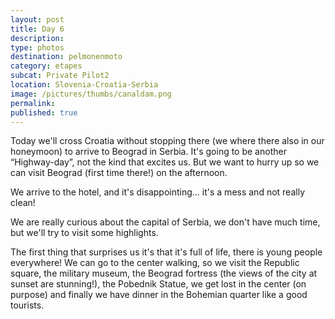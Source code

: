 ```yaml
---
layout: post
title: Day 6
description: 
type: photos
destination: pelmonenmoto
category: etapes
subcat: Private Pilot2
location: Slovenia-Croatia-Serbia
image: /pictures/thumbs/canaldam.png
permalink: 
published: true
---
```


Today we'll cross Croatia without stopping there (we where there also in our honeymoon) to arrive to Beograd in Serbia. It's going to be another “Highway-day”, not the kind that excites us. But we want to hurry up so we can visit Beograd (first time there!) on the afternoon. 

We arrive to the hotel, and it's disappointing... it's a mess and not really clean!

We are really curious about the capital of Serbia, we don't have much time, but we'll try to visit some highlights. 

The first thing that surprises us it's that it's full of life, there is young people everywhere! We can go to the center walking, so we visit the Republic square, the military museum, the Beograd fortress (the views of the city at sunset are stunning!), the Pobednik Statue, we get lost in the center (on purpose) and finally we have dinner in the Bohemian quarter like a good tourists.

<p><a
href="https://lh3.googleusercontent.com/S57A6mDRcI2Y89U-h77bqm4L7FtP252LSRMM8YoPfirjHvm3RIRAu_6iIGNaIuEaOl-6IBKz0sNRDB5pfyKOxdnkwzhT5a8KwT1iU5okB9OmzmFekXDO908Z3jgAAOThpdlOvdKsS5Amf5n08oCDt6YznGzet05A1ZfX6KTkFqfS5nepUbFfdPVfLg3Qo_mfv2n8xsKDM1WLF3jchiNgcyFX0ie2FHuEUuJ-AYmFR2_HvAX6FzF0lTUZcSiU7_1OCW7K6nF6yggYfDBnCDR0QkHQifOhYGfoDjP7Yq1IgxtMK_WUYoSy97vcOqfkyMhqxqMNZvwbALHEaVjq22LEijYnRQR-5X2z_61WiDGbQjnkE0b_GOl_ZjZWw_njjX5eyrhDAT5ky7xefuVBRGQJqPIA01ANdaJx_xcaxEENdcPdqP9lHtuqaMO8HWXzNZCLYOgIqKO3nGghrPU3oF_PXlnY2BOBSqaxW_yZe5-Sg7cykyyRGlKqNO7YPGkZrhZgVHlzF7GJMq0SaDeH5R2_WnJm0a7NTPI07q3-X469fPTTZ-jOD4DtjpeDISlITMp3DGRd9hTr94K3DLk0Bbd2zDT2wPpy0hsUTtcnXcS6=w436-h328-no"> 
<img src="https://lh3.googleusercontent.com/S57A6mDRcI2Y89U-h77bqm4L7FtP252LSRMM8YoPfirjHvm3RIRAu_6iIGNaIuEaOl-6IBKz0sNRDB5pfyKOxdnkwzhT5a8KwT1iU5okB9OmzmFekXDO908Z3jgAAOThpdlOvdKsS5Amf5n08oCDt6YznGzet05A1ZfX6KTkFqfS5nepUbFfdPVfLg3Qo_mfv2n8xsKDM1WLF3jchiNgcyFX0ie2FHuEUuJ-AYmFR2_HvAX6FzF0lTUZcSiU7_1OCW7K6nF6yggYfDBnCDR0QkHQifOhYGfoDjP7Yq1IgxtMK_WUYoSy97vcOqfkyMhqxqMNZvwbALHEaVjq22LEijYnRQR-5X2z_61WiDGbQjnkE0b_GOl_ZjZWw_njjX5eyrhDAT5ky7xefuVBRGQJqPIA01ANdaJx_xcaxEENdcPdqP9lHtuqaMO8HWXzNZCLYOgIqKO3nGghrPU3oF_PXlnY2BOBSqaxW_yZe5-Sg7cykyyRGlKqNO7YPGkZrhZgVHlzF7GJMq0SaDeH5R2_WnJm0a7NTPI07q3-X469fPTTZ-jOD4DtjpeDISlITMp3DGRd9hTr94K3DLk0Bbd2zDT2wPpy0hsUTtcnXcS6=w436-h328-no" alt=""></a></p>

<p><a
href="https://lh3.googleusercontent.com/Q4eDoWVx3AO78ojr5niXGhkOTHXKADi0Pf02A3ZXT50UoO-b1NcruYvJ695RUspV4fcV7fgCbwN5cRtXkNLVA4qmnxy9D851J-3sW8OEsqVpNK52PVututlrTHcUoY9igJBetIf-GyO77Smqed35FVWlhb_kgvHA4WnziObV0cFhxUhvxh5PMnPWljEqE8MK4KBDvK7W48i6Ku6LzzPAqBxXZnUYuWlzpmyxUjOswnxhUigNhQpD4geAwOHcdUWQTU_VDXAzAxQwh0sa36CrFRE8o_YAnuwDVZ59NrikVF6wURfNHYMogRjbxzIneKmFPqRkPQG3vjQcnDX9Kkw1WsCrIF6VleiUs0VMTiExa4ky6P7tCbpyKFx0nxseqNnGbVidDlmVrh0uKLrIWXlqijVRiqwZm86qMxU9212ujFU9YvhebMXZ_uB8PNJIw2t-OEbB3W6WMcD_q01OA0qEI5xvTQKnSGDn0Fh8s6R-1Fy-HhglVvgzegJYJjmtZs6TwGfIP0yPY3VCHfC1QjyLak76D_affDuTtFGULSGRaOP69wZPvEgjPZF1o8QPuMQ8zcuG0z6CoUg2zJXr2z3kjQ9WJlRT_TER5IZ-KOZ6=w883-h662-no"> 
<img src="https://lh3.googleusercontent.com/Q4eDoWVx3AO78ojr5niXGhkOTHXKADi0Pf02A3ZXT50UoO-b1NcruYvJ695RUspV4fcV7fgCbwN5cRtXkNLVA4qmnxy9D851J-3sW8OEsqVpNK52PVututlrTHcUoY9igJBetIf-GyO77Smqed35FVWlhb_kgvHA4WnziObV0cFhxUhvxh5PMnPWljEqE8MK4KBDvK7W48i6Ku6LzzPAqBxXZnUYuWlzpmyxUjOswnxhUigNhQpD4geAwOHcdUWQTU_VDXAzAxQwh0sa36CrFRE8o_YAnuwDVZ59NrikVF6wURfNHYMogRjbxzIneKmFPqRkPQG3vjQcnDX9Kkw1WsCrIF6VleiUs0VMTiExa4ky6P7tCbpyKFx0nxseqNnGbVidDlmVrh0uKLrIWXlqijVRiqwZm86qMxU9212ujFU9YvhebMXZ_uB8PNJIw2t-OEbB3W6WMcD_q01OA0qEI5xvTQKnSGDn0Fh8s6R-1Fy-HhglVvgzegJYJjmtZs6TwGfIP0yPY3VCHfC1QjyLak76D_affDuTtFGULSGRaOP69wZPvEgjPZF1o8QPuMQ8zcuG0z6CoUg2zJXr2z3kjQ9WJlRT_TER5IZ-KOZ6=w883-h662-no" alt=""></a></p>

<p><a
href="https://lh3.googleusercontent.com/2KNBnBLDbtsYdCQ4Xe02dgorr8Fljix_Ot8wyqTrQ-OxkkseF2LDD-tg52hEINrVPS5-Uo2Lgm2MIu78MtPuoUROnYqWZeOY0Dho_0vr4xugn3qah9bqgfRH-PDqPdZ_xt3DxdN1QOSKPv5I8af9S1D-NM8D1umuiR4ZQn1UjabcMiaq8WJdzEJqaKK2GeCPeE3tGsjImMFMo4xQYd4wg0huACF086gzzM3r7YlgUYGWby-QRsL_K6ud8gcBzbt3vUbC9pMZ4KbPsw8-OkROENlPlGcUNNmhKZMWgcHHUIsDdrJJEC0FcjItrMCTpQNIq90xcmhGUnbYXzOe1Ev20oGd3zyW94XRq7idcERGRwxZz98MxvA2yd-1QElxw2Tcb501XhknfQgwdlCU_zzoa5EILSa8iZlSyxm06jGL7l0IvJk4b0CLEpoe_XNLtq7wZcAg8RDYqYPdhpNOj4sjz2TS-CN-TZgs0Pj6BbLuVlJmP1ncgKE9b-EtQQEesXzuVvEf2Y3nu76C0Cg3qbbh1l3sKu-oEkTaHy9ZK-9MKiMy5j9dATtwhnPhbOYZnnrqUzluJY60SxjD6ehJMZ-5nc2V8JuWSoq-KLNrzMjZ=w883-h662-no"> 
<img src="https://lh3.googleusercontent.com/2KNBnBLDbtsYdCQ4Xe02dgorr8Fljix_Ot8wyqTrQ-OxkkseF2LDD-tg52hEINrVPS5-Uo2Lgm2MIu78MtPuoUROnYqWZeOY0Dho_0vr4xugn3qah9bqgfRH-PDqPdZ_xt3DxdN1QOSKPv5I8af9S1D-NM8D1umuiR4ZQn1UjabcMiaq8WJdzEJqaKK2GeCPeE3tGsjImMFMo4xQYd4wg0huACF086gzzM3r7YlgUYGWby-QRsL_K6ud8gcBzbt3vUbC9pMZ4KbPsw8-OkROENlPlGcUNNmhKZMWgcHHUIsDdrJJEC0FcjItrMCTpQNIq90xcmhGUnbYXzOe1Ev20oGd3zyW94XRq7idcERGRwxZz98MxvA2yd-1QElxw2Tcb501XhknfQgwdlCU_zzoa5EILSa8iZlSyxm06jGL7l0IvJk4b0CLEpoe_XNLtq7wZcAg8RDYqYPdhpNOj4sjz2TS-CN-TZgs0Pj6BbLuVlJmP1ncgKE9b-EtQQEesXzuVvEf2Y3nu76C0Cg3qbbh1l3sKu-oEkTaHy9ZK-9MKiMy5j9dATtwhnPhbOYZnnrqUzluJY60SxjD6ehJMZ-5nc2V8JuWSoq-KLNrzMjZ=w883-h662-no" alt=""></a></p>

<p><a
href="https://lh3.googleusercontent.com/PUixxY1M1RYcRFsrPOEQeUGXYxw9BsGnJEPcPpH-9IB57uVcS8c9VoGkfPkLsnEuzySoPJ9i3o5o1jaDINzQxH7LyHecAis35e_4sZBwgxhVPJV-mHduzvHLmwXqVlOhg5iTF92QYiLuyNczBtRKo1vlwcsAERxgc8jM2okv8xni-9t1_SqvMoNthH67aMPFAAZdsqTnr24MMw3bKEnrTU4-Zzc1SC0Of1QJhbxr2wWZLY1s_1o-DV2C-CRTxUT5c_ujyIuFrsPwAAPBKnmK8T29lcDXtmcIJAV-rxVdvB3RHOhNQ4K-slDncbq_RJc_m5LtIcMYn3wXNCPg5TJ_FaE4k_GSl3p8BlyhAHZfkaGbdEcXJP0dDOydoqZH3jJ_uXRtMKsZr-BMnGXjF0BcG5y6C0i5dWKhaebkktiirJXKQ6TXTbQIxVc-w1Vz1-3vBs9axZm6nwNmdv2_Zt5GF81RTQlgxnuyc4K6TDhhl1pbWCyoEjWnW32h-8SOEuUvV5fhz_dU1QWJmEH9xWTV5j2zdU9X8MPN3ucQDjGO8LtIqDye7flRmpSxoI8ut--mwEGld0R4iQWFrFgV-jbhdsHu2fqFRfXIB2Sp9ij2=w883-h662-no"> 
<img src="https://lh3.googleusercontent.com/PUixxY1M1RYcRFsrPOEQeUGXYxw9BsGnJEPcPpH-9IB57uVcS8c9VoGkfPkLsnEuzySoPJ9i3o5o1jaDINzQxH7LyHecAis35e_4sZBwgxhVPJV-mHduzvHLmwXqVlOhg5iTF92QYiLuyNczBtRKo1vlwcsAERxgc8jM2okv8xni-9t1_SqvMoNthH67aMPFAAZdsqTnr24MMw3bKEnrTU4-Zzc1SC0Of1QJhbxr2wWZLY1s_1o-DV2C-CRTxUT5c_ujyIuFrsPwAAPBKnmK8T29lcDXtmcIJAV-rxVdvB3RHOhNQ4K-slDncbq_RJc_m5LtIcMYn3wXNCPg5TJ_FaE4k_GSl3p8BlyhAHZfkaGbdEcXJP0dDOydoqZH3jJ_uXRtMKsZr-BMnGXjF0BcG5y6C0i5dWKhaebkktiirJXKQ6TXTbQIxVc-w1Vz1-3vBs9axZm6nwNmdv2_Zt5GF81RTQlgxnuyc4K6TDhhl1pbWCyoEjWnW32h-8SOEuUvV5fhz_dU1QWJmEH9xWTV5j2zdU9X8MPN3ucQDjGO8LtIqDye7flRmpSxoI8ut--mwEGld0R4iQWFrFgV-jbhdsHu2fqFRfXIB2Sp9ij2=w883-h662-no" alt=""></a></p>

<p><a
href="https://lh3.googleusercontent.com/kYcKAwxGRy3WzOL7v01JxstYrSerM2-QwBnRckJ8fI8pujRuX4UyS3_8R_MnkB9KtmKR4I8O5jsOwi7PyBUhJcjfs1LdATllQL1VdA6NUpS8m6mKdgI1thalKQa1AJPQwNdm1H9-URXqry1G5R5S3OYOSM6CtEZfYRvtFNjQc434qjBLpIFtkNkLZ4_3_Plxs5WAJk1Lv7efUjuDKmO8nc404-xR-AINXx-hA9dvvdli1NrKQP1r7hRt3WWe5bc984sU_TMbqPBW1ZtogXZLRBwaUVdluAW3AGgVFwNH4UkiZDpVE2VX7tI13tTNaz_QKjLoIz9KdNz7ebeTxrPIvqBRnG56DHu0AeqPgwlqdO8zspXPC1yj14vzUlJVdMuBi2izjMYmZQP-AMbcUurdGBt8PdqwYiNhIzDIimhciWZ1ntbdGb7dulPfc6D-gMCwLTvD4GdZ7IJd1tOfXaZx8iDKSU_KHP5PYUSJ6Ilf8TqqKunS11E08qpAm8aAFr8k9x_E-FirWDGa-JkMtgWJ1Y8FJZSpw7tpuPFH-uxLY-SsHeZLc6hehs21cLB3-mxx77Nf8c1oIQpPyzEYthIfiAeeFfCxrBUKVxVMR1DA=w883-h662-no"> 
<img src="https://lh3.googleusercontent.com/kYcKAwxGRy3WzOL7v01JxstYrSerM2-QwBnRckJ8fI8pujRuX4UyS3_8R_MnkB9KtmKR4I8O5jsOwi7PyBUhJcjfs1LdATllQL1VdA6NUpS8m6mKdgI1thalKQa1AJPQwNdm1H9-URXqry1G5R5S3OYOSM6CtEZfYRvtFNjQc434qjBLpIFtkNkLZ4_3_Plxs5WAJk1Lv7efUjuDKmO8nc404-xR-AINXx-hA9dvvdli1NrKQP1r7hRt3WWe5bc984sU_TMbqPBW1ZtogXZLRBwaUVdluAW3AGgVFwNH4UkiZDpVE2VX7tI13tTNaz_QKjLoIz9KdNz7ebeTxrPIvqBRnG56DHu0AeqPgwlqdO8zspXPC1yj14vzUlJVdMuBi2izjMYmZQP-AMbcUurdGBt8PdqwYiNhIzDIimhciWZ1ntbdGb7dulPfc6D-gMCwLTvD4GdZ7IJd1tOfXaZx8iDKSU_KHP5PYUSJ6Ilf8TqqKunS11E08qpAm8aAFr8k9x_E-FirWDGa-JkMtgWJ1Y8FJZSpw7tpuPFH-uxLY-SsHeZLc6hehs21cLB3-mxx77Nf8c1oIQpPyzEYthIfiAeeFfCxrBUKVxVMR1DA=w883-h662-no" alt=""></a></p>